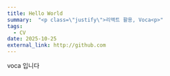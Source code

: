```yaml
---
title: Hello World
summary:  "<p class=\"justify\">리액트 활용, Voca<p>"
tags:
  - CV
date: 2025-10-25
external_link: http://github.com
---
```


voca 입니다